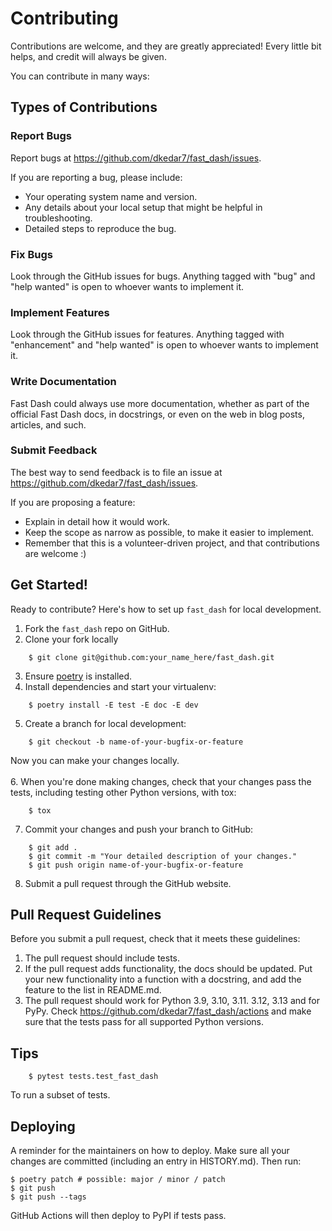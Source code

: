 # Contributing

Contributions are welcome, and they are greatly appreciated! Every little bit
helps, and credit will always be given.

You can contribute in many ways:

## Types of Contributions

### Report Bugs

Report bugs at https://github.com/dkedar7/fast_dash/issues.

If you are reporting a bug, please include:

* Your operating system name and version.
* Any details about your local setup that might be helpful in troubleshooting.
* Detailed steps to reproduce the bug.

### Fix Bugs

Look through the GitHub issues for bugs. Anything tagged with "bug" and "help
wanted" is open to whoever wants to implement it.

### Implement Features

Look through the GitHub issues for features. Anything tagged with "enhancement"
and "help wanted" is open to whoever wants to implement it.

### Write Documentation

Fast Dash could always use more documentation, whether as part of the
official Fast Dash docs, in docstrings, or even on the web in blog posts,
articles, and such.

### Submit Feedback

The best way to send feedback is to file an issue at https://github.com/dkedar7/fast_dash/issues.

If you are proposing a feature:

* Explain in detail how it would work.
* Keep the scope as narrow as possible, to make it easier to implement.
* Remember that this is a volunteer-driven project, and that contributions
  are welcome :)

## Get Started!

Ready to contribute? Here's how to set up `fast_dash` for local development.

1. Fork the `fast_dash` repo on GitHub.
2. Clone your fork locally
```
    $ git clone git@github.com:your_name_here/fast_dash.git
```
3. Ensure [poetry](https://python-poetry.org/docs/) is installed.
4. Install dependencies and start your virtualenv:

```
    $ poetry install -E test -E doc -E dev
```
5. Create a branch for local development:
```
    $ git checkout -b name-of-your-bugfix-or-feature
```
   Now you can make your changes locally. <br><br>
6. When you're done making changes, check that your changes pass the
   tests, including testing other Python versions, with tox:
```
    $ tox
```
7. Commit your changes and push your branch to GitHub:
```
    $ git add .
    $ git commit -m "Your detailed description of your changes."
    $ git push origin name-of-your-bugfix-or-feature
```
8. Submit a pull request through the GitHub website.

## Pull Request Guidelines

Before you submit a pull request, check that it meets these guidelines:

1. The pull request should include tests.
2. If the pull request adds functionality, the docs should be updated. Put
   your new functionality into a function with a docstring, and add the
   feature to the list in README.md.
3. The pull request should work for Python 3.9, 3.10, 3.11. 3.12, 3.13 and for PyPy. Check
   https://github.com/dkedar7/fast_dash/actions
   and make sure that the tests pass for all supported Python versions.

## Tips

```
    $ pytest tests.test_fast_dash
```
To run a subset of tests.


## Deploying

A reminder for the maintainers on how to deploy.
Make sure all your changes are committed (including an entry in HISTORY.md).
Then run:

```
$ poetry patch # possible: major / minor / patch
$ git push
$ git push --tags
```

GitHub Actions will then deploy to PyPI if tests pass.